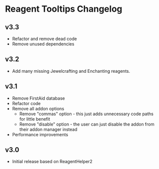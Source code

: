 # Reagent Tooltips Changelog

## v3.3

- Refactor and remove dead code
- Remove unused dependencies

## v3.2

- Add many missing Jewelcrafting and Enchanting reagents.

## v3.1

- Remove FirstAid database
- Refactor code
- Remove all addon options
  - Remove "commas" option - this just adds unnecessary code paths for little benefit
  - Remove "disable" option - the user can just disable the addon from their addon manager instead
- Performance improvements

## v3.0

- Initial release based on ReagentHelper2
